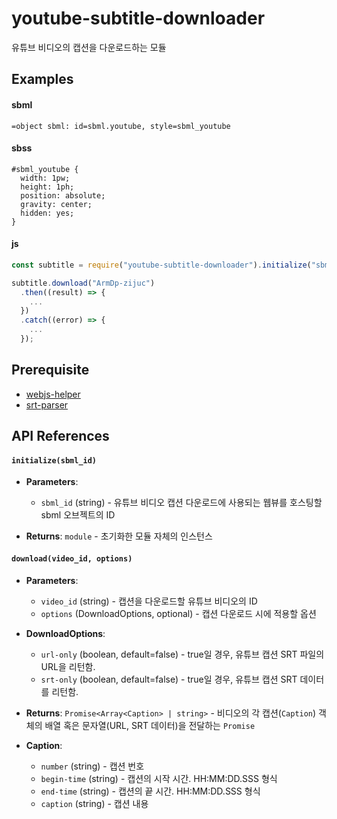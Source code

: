 # youtube-subtitle-downloader

유튜브 비디오의 캡션을 다운로드하는 모듈

## Examples

#### sbml
```sbml
=object sbml: id=sbml.youtube, style=sbml_youtube
```

#### sbss
```sbss
#sbml_youtube {
  width: 1pw;
  height: 1ph;
  position: absolute;
  gravity: center;
  hidden: yes;
}
```

#### js
```js
const subtitle = require("youtube-subtitle-downloader").initialize("sbml.youtube");

subtitle.download("ArmDp-zijuc")
  .then((result) => {
    ...
  })
  .catch((error) => {
    ...
  });
```

## Prerequisite

- [webjs-helper](https://github.com/jamkit-modules/webjs-helper) 
- [srt-parser](https://github.com/jamkit-modules/srt-parser) 

## API References

#### `initialize(sbml_id)`

- **Parameters**:
  - `sbml_id` (string) - 유튜브 비디오 캡션 다운로드에 사용되는 웹뷰를 호스팅할 sbml 오브젝트의 ID

- **Returns**: `module` - 초기화한 모듈 자체의 인스턴스 

#### `download(video_id, options)`

- **Parameters**:
  - `video_id` (string) - 캡션을 다운로드할 유튜브 비디오의 ID
  - `options` (DownloadOptions, optional) - 캡션 다운로드 시에 적용할 옵션 

- **DownloadOptions**:
  - `url-only` (boolean, default=false) - true일 경우, 유튜브 캡션 SRT 파일의 URL을 리턴함.
  - `srt-only` (boolean, default=false) - true일 경우, 유튜브 캡션 SRT 데이터를 리턴함.

- **Returns**: `Promise<Array<Caption> | string>` - 비디오의 각 캡션(`Caption`) 객체의 배열 혹은 문자열(URL, SRT 데이터)을 전달하는 `Promise`

- **Caption**:
  - `number` (string) - 캡션 번호
  - `begin-time` (string) - 캡션의 시작 시간. HH:MM:DD.SSS 형식
  - `end-time` (string) - 캡션의 끝 시간. HH:MM:DD.SSS 형식
  - `caption` (string) - 캡션 내용
